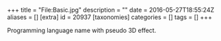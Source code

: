 +++
title = "File:Basic.jpg"
description = ""
date = 2016-05-27T18:55:24Z
aliases = []
[extra]
id = 20937
[taxonomies]
categories = []
tags = []
+++

Programming language name with pseudo 3D effect.
